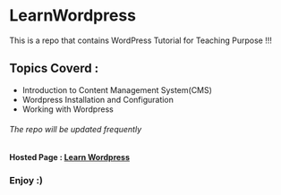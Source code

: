 # LearnWordpress
This is a repo that contains WordPress Tutorial for Teaching Purpose !!!

## Topics Coverd : 
* Introduction to Content Management System(CMS)
* Wordpress Installation and Configuration
* Working with Wordpress

###### The repo will be updated frequently

#### Hosted Page :  [Learn Wordpress](https://fitsumcs.github.io/LearnWordpress/)

### Enjoy :) 
